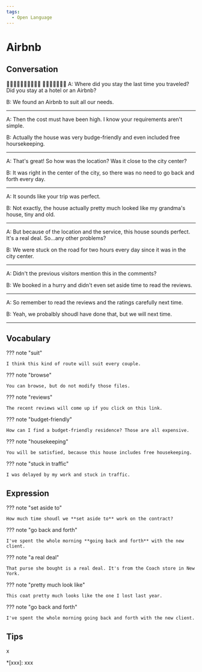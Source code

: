 ```yaml
---
tags:
  - Open Language
---
```

# Airbnb

## Conversation

👨‍💼👨🏻‍💼🎅🧙‍♂️🧑🏻
👩‍💼👩🏻‍💼👩👧
A: Where did you stay the last time you traveled? Did you stay at a hotel or an Airbnb?

B: We found an Airbnb to suit all our needs.

---

A: Then the cost must have been high. I know your requirements aren't simple.

B: Actually the house was very budge-friendly and even included free hoursekeeping.

---

A: That's great! So how was the location? Was it close to the city center?

B: It was right in the center of the city, so there was no need to go back and forth every day.

---

A: It sounds like your trip was perfect.

B: Not exactly, the house actually pretty much looked like my grandma's house, tiny and old.

---

A: But because of the location and the service, this house sounds perfect. It's a real deal. So...any other problems?

B: We were stuck on the road for two hours every day since it was in the city center.

---

A: Didn't the previous visitors mention this in the comments?

B: We booked in a hurry and didn't even set aside time to read the reviews.

---

A: So remember to read the reviews and the ratings carefully next time.

B: Yeah, we probalbly shoudl have done that, but we will next time.

---

## Vocabulary

??? note "suit"

    I think this kind of route will suit every couple.

??? note "browse"

    You can browse, but do not modify those files.

??? note "reviews"

    The recent reviews will come up if you click on this link.

??? note "budget-friendly"

    How can I find a budget-friendly residence? Those are all expensive.

??? note "housekeeping"

    You will be satisfied, because this house includes free housekeeping.

??? note "stuck in traffic"

    I was delayed by my work and stuck in traffic.

<!-- 
attention
done 
-->

## Expression

??? note "set aside to"

    How much time shoudl we **set aside to** work on the contract?

??? note "go back and forth"

    I've spent the whole morning **going back and forth** with the new client.

??? note "a real deal"

    That purse she bought is a real deal. It's from the Coach store in New York.

??? note "pretty much look like"

    This coat pretty much looks like the one I lost last year.

??? note "go back and forth"

    I've spent the whole morning going back and forth with the new client.

## Tips

x

*[xxx]: xxx
